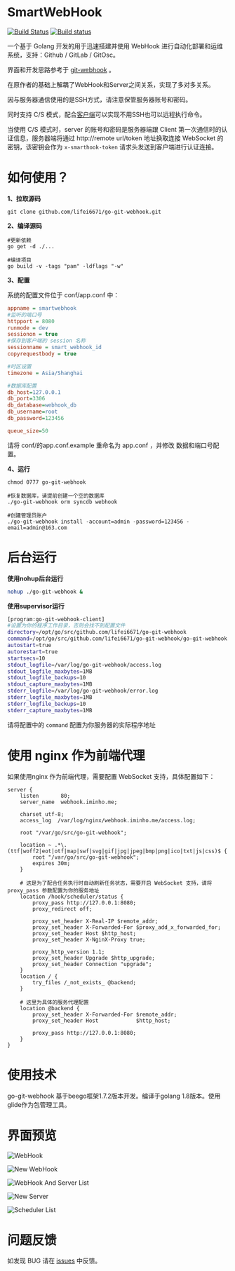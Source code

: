 # SmartWebHook

[![Build Status](https://travis-ci.org/lifei6671/go-git-webhook.svg?branch=master)](https://travis-ci.org/lifei6671/go-git-webhook)
[![Build status](https://ci.appveyor.com/api/projects/status/tpm2k23umrqri2dd/branch/master?svg=true)](https://ci.appveyor.com/project/lifei6671/go-git-webhook/branch/master)

一个基于 Golang 开发的用于迅速搭建并使用 WebHook 进行自动化部署和运维系统，支持：Github / GitLab / GitOsc。

界面和开发思路参考于 [git-webhook](https://github.com/NetEaseGame/git-webhook) 。

在原作者的基础上解耦了WebHook和Server之间关系，实现了多对多关系。

因与服务器通信使用的是SSH方式，请注意保管服务器账号和密码。

同时支持 C/S 模式，配合[客户端](https://github.com/lifei6671/go-git-webhook-client/)可以实现不用SSH也可以远程执行命令。

当使用 C/S 模式时，server 的账号和密码是服务器端跟 Client 第一次通信时的认证信息，服务器端将通过 http://remote url/token 地址换取连接 WebSocket 的密钥，该密钥会作为 `x-smarthook-token` 请求头发送到客户端进行认证连接。



# 如何使用？

**1、拉取源码**

```
git clone github.com/lifei6671/go-git-webhook.git

```

**2、编译源码**

```
#更新依赖
go get -d ./...

#编译项目
go build -v -tags "pam" -ldflags "-w"
```

**3、配置**

系统的配置文件位于 conf/app.conf 中：

```ini
appname = smartwebhook
#监听的端口号
httpport = 8080
runmode = dev
sessionon = true
#保存到客户端的 session 名称
sessionname = smart_webhook_id
copyrequestbody = true

#时区设置
timezone = Asia/Shanghai

#数据库配置
db_host=127.0.0.1
db_port=3306
db_database=webhook_db
db_username=root
db_password=123456

queue_size=50
```

请将 conf/的app.conf.example 重命名为 app.conf ，并修改 数据和端口号配置。

**4、运行**

```
chmod 0777 go-git-webhook

#恢复数据库，请提前创建一个空的数据库
./go-git-webhook orm syncdb webhook

#创建管理员账户
./go-git-webhook install -account=admin -password=123456 -email=admin@163.com

```

# 后台运行

**使用nohup后台运行**

```bash
nohup ./go-git-webhook &
```


**使用supervisor运行**

```bash
[program:go-git-webhook-client]
#设置为你的程序工作目录，否则会找不到配置文件
directory=/opt/go/src/github.com/lifei6671/go-git-webhook
command=/opt/go/src/github.com/lifei6671/go-git-webhook/go-git-webhook
autostart=true
autorestart=true
startsecs=10
stdout_logfile=/var/log/go-git-webhook/access.log
stdout_logfile_maxbytes=1MB
stdout_logfile_backups=10
stdout_capture_maxbytes=1MB
stderr_logfile=/var/log/go-git-webhook/error.log
stderr_logfile_maxbytes=1MB
stderr_logfile_backups=10
stderr_capture_maxbytes=1MB

```

请将配置中的 `command` 配置为你服务器的实际程序地址


# 使用 nginx 作为前端代理

如果使用nginx 作为前端代理，需要配置 WebSocket 支持，具体配置如下：

```smartyconfig
server {
    listen       80;
    server_name  webhook.iminho.me;

    charset utf-8;
    access_log  /var/log/nginx/webhook.iminho.me/access.log;

    root "/var/go/src/go-git-webhook";

    location ~ .*\.(ttf|woff2|eot|otf|map|swf|svg|gif|jpg|jpeg|bmp|png|ico|txt|js|css)$ {
        root "/var/go/src/go-git-webhook";
        expires 30m;
    }
    
    # 这是为了配合任务执行时自动刷新任务状态，需要开启 WebSocket 支持，请将 proxy_pass 参数配置为你的服务地址
    location /hook/scheduler/status {
        proxy_pass http://127.0.0.1:8080;
        proxy_redirect off;

        proxy_set_header X-Real-IP $remote_addr;
        proxy_set_header X-Forwarded-For $proxy_add_x_forwarded_for;
        proxy_set_header Host $http_host;
        proxy_set_header X-NginX-Proxy true;

        proxy_http_version 1.1;
        proxy_set_header Upgrade $http_upgrade;
        proxy_set_header Connection "upgrade";
    }
    location / {
        try_files /_not_exists_ @backend;
    }
    
    # 这里为具体的服务代理配置
    location @backend {
        proxy_set_header X-Forwarded-For $remote_addr;
        proxy_set_header Host            $http_host;

        proxy_pass http://127.0.0.1:8080;
    }
}

```


# 使用技术

go-git-webhook 基于beego框架1.7.2版本开发。编译于golang 1.8版本。使用glide作为包管理工具。

# 界面预览

![WebHook](https://github.com/lifei6671/go-git-webhook/blob/master/static/uploads/1.png?raw=true)

![New WebHook](https://github.com/lifei6671/go-git-webhook/blob/master/static/uploads/2.png?raw=true)

![WebHook And Server List](https://github.com/lifei6671/go-git-webhook/blob/master/static/uploads/4.png?raw=true)

![New Server](https://github.com/lifei6671/go-git-webhook/blob/master/static/uploads/7.png?raw=true)

![Scheduler List](https://github.com/lifei6671/go-git-webhook/blob/master/static/uploads/6.png?raw=true)

# 问题反馈

如发现 BUG 请在 [issues](https://github.com/lifei6671/go-git-webhook/issues) 中反馈。
